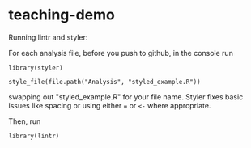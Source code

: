 # teaching-demo

Running lintr and styler:

For each analysis file, before you push to github, in the console run

```{r}
library(styler)

style_file(file.path("Analysis", "styled_example.R"))
```

swapping out "styled_example.R" for your file name.  Styler fixes basic issues like spacing or using either `=` or `<-` where appropriate.

Then, run

```{r}
library(lintr)


```